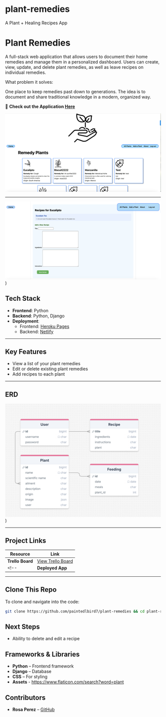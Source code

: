 # plant-remedies
A Plant + Healing Recipes App



# Plant Remedies

A full-stack web application that allows users to document their home remedies and manage them in a personalized dashboard. Users can create, view, update, and delete plant remedies, as well as leave recipes on individual remedies.

What problem it solves:

One place to keep remedies past down to generations.  The idea is to document and share traditional knowledge in a modern, organized way.



<!-- 🔗 TODO: add link to deployed site-->
🔗 **Check out the Application [Here](https://plant-remedies-be13fae61ece.herokuapp.com/)**


![Alt text](main_app/static/images/LandingPage.png) 

---
![Alt text](main_app/static/images/LandingPage2.png))


## Tech Stack

- **Frontend**: Python
- **Backend**: Python, Django
- **Deployment**:
  - Frontend: [Heroku Pages](https://www.heroku.com/)
  - Backend: [Netlify](https://www.netlify.com/)

---

## Key Features

- View a list of your plant remedies
- Edit or delete existing plant remedies
- Add recipes to each plant

---

## ERD
![Alt text](main_app/static/images/ERD.png))

---

## Project Links

| Resource            | Link |
|---------------------|------|
| **Trello Board**     | [View Trello Board](https:trello.com/b/Xjzyzbdn/plant-remedies-project-4) |
<!-- | **Deployed App**     | [View Deployed App](https://trimlinc.netlify.app/) | -->

---

## Clone This Repo

To clone and navigate into the code:

```bash
git clone https://github.com/paintedlbird7/plant-remedies && cd plant-remedies
```


## Next Steps

- Ability to delete and edit a recipe

## Frameworks & Libraries

- **Python** – Frontend framework
- **Django** – Database
- **CSS** – For styling
- **Assets**  - https://www.flaticon.com/search?word=plant

## Contributors

- **Rosa Perez** – [GitHub](https://github.com/paintedlbird7)
